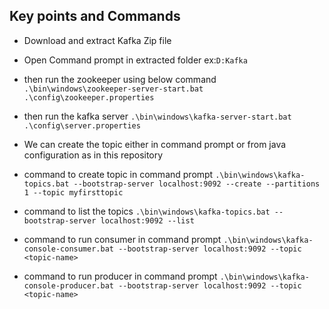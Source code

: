## Key points and Commands

- Download and extract Kafka Zip file
- Open Command prompt in extracted folder ex:`D:Kafka`
- then run the zookeeper using below command `.\bin\windows\zookeeper-server-start.bat .\config\zookeeper.properties`
- then run the kafka server `.\bin\windows\kafka-server-start.bat .\config\server.properties`

- We can create the topic either in command prompt or from java configuration as in this repository
- command to create topic in command prompt `.\bin\windows\kafka-topics.bat --bootstrap-server localhost:9092 --create --partitions 1 --topic myfirsttopic`
- command to list the topics `.\bin\windows\kafka-topics.bat --bootstrap-server localhost:9092 --list`
- command to run consumer in command prompt `.\bin\windows\kafka-console-consumer.bat --bootstrap-server localhost:9092 --topic <topic-name>`
- command to run producer in command prompt `.\bin\windows\kafka-console-producer.bat --bootstrap-server localhost:9092 --topic <topic-name>`